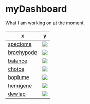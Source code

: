 # myDashboard

What I am working on at the moment.

| x | y |
|--|--|
| [speciome](https://github.com/rscherrer/speciome) | ![](https://geps.dev/progress/10) |
| [brachypode](https://github.com/rscherrer/brachypode) | ![](https://geps.dev/progress/10) |
| [balance](https://github.com/rscherrer/balance) | ![](https://geps.dev/progress/10) |
| [choice](https://github.com/rscherrer/choice) | ![](https://geps.dev/progress/10) |
| [boplume](https://github.com/rscherrer/boplume) | ![](https://geps.dev/progress/10) |
| [hemigene](https://github.com/rscherrer/hemigene) | ![](https://geps.dev/progress/10) |
| [dewlap](https://github.com/rscherrer/dewlap) | ![](https://geps.dev/progress/10) |
